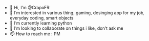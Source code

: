 - 👋 Hi, I’m @CrapoFR
- 👀 I’m interested in various thing, gaming, desinging app for my job, everyday coding, smart objects
- 🌱 I’m currently learning python
- 💞️ I’m looking to collaborate on things i like, don't ask me
- 📫 How to reach me : PM

<!---
CrapoFR/CrapoFR is a ✨ special ✨ repository because its `README.md` (this file) appears on your GitHub profile.
You can click the Preview link to take a look at your changes.
--->
